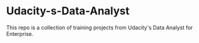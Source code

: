 # Udacity-s-Data-Analyst

This repo is a collection of training projects from Udacity's Data Analyst for Enterprise.
